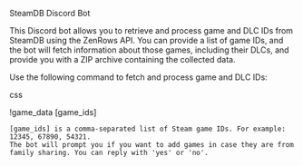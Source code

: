 SteamDB Discord Bot

This Discord bot allows you to retrieve and process game and DLC IDs from SteamDB using the ZenRows API. You can provide a list of game IDs, and the bot will fetch information about those games, including their DLCs, and provide you with a ZIP archive containing the collected data.

Use the following command to fetch and process game and DLC IDs:

css

!game_data [game_ids]

    [game_ids] is a comma-separated list of Steam game IDs. For example: 12345, 67890, 54321.
    The bot will prompt you if you want to add games in case they are from family sharing. You can reply with 'yes' or 'no'.